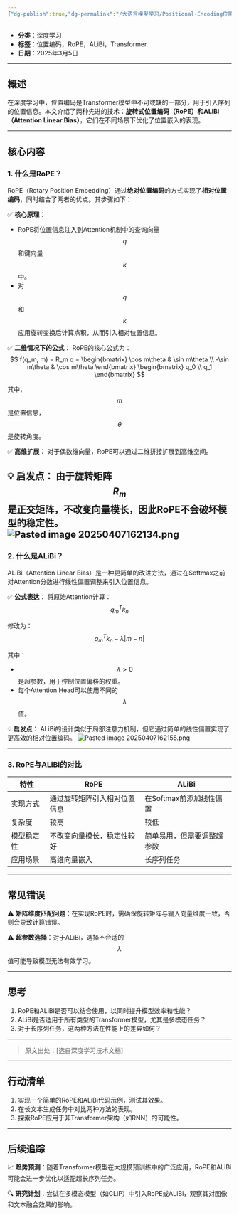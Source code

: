 ```yaml
---
{"dg-publish":true,"dg-permalink":"/大语言模型学习/Positional-Encoding位置编码/旋转位置编码与ALiBi：深度学习中的位置嵌入优化","dg-home":false,"dg-description":"在此输入笔记的描述","dg-hide":false,"dg-hide-title":false,"dg-show-backlinks":true,"dg-show-local-graph":true,"dg-show-inline-title":true,"dg-pinned":false,"dg-passphrase":"在此输入访问密码","dg-enable-mathjax":false,"dg-enable-mermaid":false,"dg-enable-uml":false,"dg-note-icon":0,"dg-enable-dataview":false,"tags":["NLP"],"permalink":"/大语言模型学习/Positional-Encoding位置编码/旋转位置编码与ALiBi：深度学习中的位置嵌入优化/","dgShowBacklinks":true,"dgShowLocalGraph":true,"dgShowInlineTitle":true,"dgPassFrontmatter":true,"noteIcon":0,"created":"2025-04-07T16:18:48.000+08:00","updated":"2025-04-13T13:06:02.490+08:00"}
---
```




- **分类**：深度学习
- **标签**：位置编码，RoPE，ALiBi，Transformer
- **日期**：2025年3月5日

---



## 概述
在深度学习中，位置编码是Transformer模型中不可或缺的一部分，用于引入序列的位置信息。本文介绍了两种先进的技术：**旋转式位置编码（RoPE）**和**ALiBi（Attention Linear Bias）**，它们在不同场景下优化了位置嵌入的表现。

---



## 核心内容

### 1. 什么是RoPE？
RoPE（Rotary Position Embedding）通过**绝对位置编码**的方式实现了**相对位置编码**，同时结合了两者的优点。其步骤如下：

✅ **核心原理**：
- RoPE将位置信息注入到Attention机制中的查询向量 $$q$$ 和键向量 $$k$$ 中。
- 对 $$q$$ 和 $$k$$ 应用旋转变换后计算点积，从而引入相对位置信息。

✅ **二维情况下的公式**：
RoPE的核心公式为：
$$
f(q_m, m) = R_m q = 
\begin{bmatrix}
\cos m\theta & \sin m\theta \\
-\sin m\theta & \cos m\theta
\end{bmatrix}
\begin{bmatrix}
q_0 \\
q_1
\end{bmatrix}
$$

其中，$$m$$ 是位置信息，$$\theta$$ 是旋转角度。

✅ **高维扩展**：
对于偶数维向量，RoPE可以通过二维拼接扩展到高维空间。

💡 **启发点**：
由于旋转矩阵 $$R_m$$ 是正交矩阵，不改变向量模长，因此RoPE不会破坏模型的稳定性。
![Pasted image 20250407162134.png](/img/user/%E9%99%84%E4%BB%B6/Pasted%20image%2020250407162134.png)
---


### 2. 什么是ALiBi？
ALiBi（Attention Linear Bias）是一种更简单的改进方法，通过在Softmax之前对Attention分数进行线性偏置调整来引入位置信息。

✅ **公式表达**：
将原始Attention计算：
$$
q_m^T k_n
$$

修改为：
$$
q_m^T k_n - \lambda |m-n|
$$

其中：
- $$\lambda > 0$$ 是超参数，用于控制位置偏移的权重。
- 每个Attention Head可以使用不同的 $$\lambda$$ 值。

💡 **启发点**：
ALiBi的设计类似于局部注意力机制，但它通过简单的线性偏置实现了更高效的相对位置编码。
![Pasted image 20250407162155.png](/img/user/%E9%99%84%E4%BB%B6/Pasted%20image%2020250407162155.png)

---


### 3. RoPE与ALiBi的对比
| 特性            | RoPE                            | ALiBi                           |
|-----------------|---------------------------------|---------------------------------|
| 实现方式         | 通过旋转矩阵引入相对位置信息    | 在Softmax前添加线性偏置         |
| 复杂度           | 较高                           | 较低                           |
| 模型稳定性       | 不改变向量模长，稳定性较好      | 简单易用，但需要调整超参数      |
| 应用场景         | 高维向量嵌入                   | 长序列任务                     |

---



## 常见错误
⚠ **矩阵维度匹配问题**：在实现RoPE时，需确保旋转矩阵与输入向量维度一致，否则会导致计算错误。

⚠ **超参数选择**：对于ALiBi，选择不合适的 $$\lambda$$ 值可能导致模型无法有效学习。

---



## 思考
1. RoPE和ALiBi是否可以结合使用，以同时提升模型效率和性能？
2. ALiBi是否适用于所有类型的Transformer模型，尤其是多模态任务？
3. 对于长序列任务，这两种方法在性能上的差异如何？

---

> 原文出处：[选自深度学习技术文档]

---



## 行动清单
1. 实现一个简单的RoPE和ALiBi代码示例，测试其效果。
2. 在长文本生成任务中对比两种方法的表现。
3. 探索RoPE应用于非Transformer架构（如RNN）的可能性。

---



## 后续追踪
📈 **趋势预测**：随着Transformer模型在大规模预训练中的广泛应用，RoPE和ALiBi可能会进一步优化以适配超长序列任务。

🔍 **研究计划**：尝试在多模态模型（如CLIP）中引入RoPE或ALiBi，观察其对图像和文本融合效果的影响。
